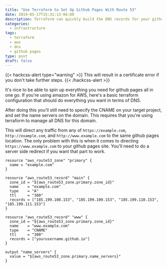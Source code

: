 ```yaml
---
title: "Use Terraform to Set Up Github Pages With Route 53"
date: 2019-05-17T15:31:13-04:00
description: Terraform can quickly build the DNS records for your github pages site. It's declarative, and easy to keep up to date, and replicate.
categories:
  - infrastructure
tags:
  - terraform
  - aws
  - dns
  - github pages
type: post
draft: false
---
```


{{< hackcss-alert type="warning" >}}
This will result in a certificate error if you don't take further steps.
{{< /hackcss-alert >}}

It's nice to be able to spin up everything you need for github pages all in one
go. If you're using amazon for AWS, here's a basic terraform configuration that
should do everything you want in terms of DNS.

After doing this you'll still need to specify the CNAME on your target project,
and set the name servers on the domain. This requires that you're using
terraform to manage all DNS for this domain.

This will direct any traffic from any of `https://example.com`,
`http://example.com`, and `http://www.example.com` to the same github pages
location. The only problem with this is when it comes to directing
`https://www.example.com` to your github pages site. You'll need to do a server
side redirect if you want that part to work.

```
resource "aws_route53_zone" "primary" {
  name = "example.com"
}

resource "aws_route53_record" "main" {
  zone_id = "${aws_route53_zone.primary.zone_id}"
  name    = "example.com"
  type    = "A"
  ttl     = "300"
  records = ["185.199.108.153", "185.199.109.153", "185.199.110.153", "185.199.111.153"]
}

resource "aws_route53_record" "www" {
  zone_id = "${aws_route53_zone.primary.zone_id}"
  name    = "www.example.com"
  type    = "CNAME"
  ttl     = "300"
  records = ["yourusername.github.io"]
}

output "name_servers" {
  value = "${aws_route53_zone.primary.name_servers}"
}
```
